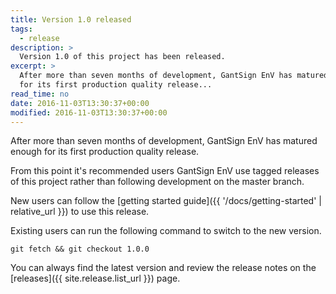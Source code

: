 ```yaml
---
title: Version 1.0 released
tags:
  - release
description: >
  Version 1.0 of this project has been released.
excerpt: >
  After more than seven months of development, GantSign EnV has matured enough
  for its first production quality release...
read_time: no
date: 2016-11-03T13:30:37+00:00
modified: 2016-11-03T13:30:37+00:00
---
```


After more than seven months of development, GantSign EnV has matured enough for
its first production quality release.

From this point it's recommended users GantSign EnV use tagged releases of this
project rather than following development on the master branch.

New users can follow the
[getting started guide]({{ '/docs/getting-started' | relative_url }}) to use
this release.

Existing users can run the following command to switch to the new version.

```
git fetch && git checkout 1.0.0
```

You can always find the latest version and review the release notes on the
[releases]({{ site.release.list_url }}) page.
